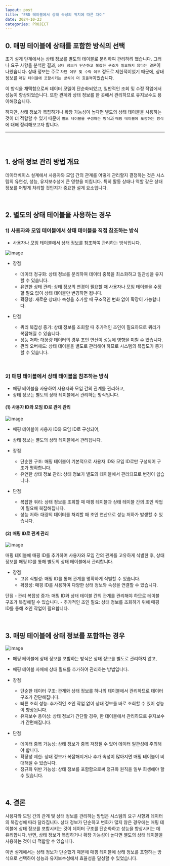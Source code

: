 ```yaml
---
layout: post  
title: "ERD 테이블에서 상태 속성의 위치에 따른 차이"  
date: 2024-10-23 
categories: PROJECT
---
```


## 0. 매핑 테이블에 상태를 포함한 방식의 선택

초기 설계 단계에서는 상태 정보를 별도의 테이블로 분리하여 관리하려 했습니다. 
그러나 요구 사항을 분석한 결과, `상태 정보가 단순하고 복잡한 구조가 필요하지 않다는 결론`이 나왔습니다.
상태 정보는 주로 `차단 여부 및 수락 여부` 정도로 제한적이었기 때문에, 상태 정보를 `매핑 테이블에 포함시키는 방식이 더 효율적`이었습니다.

이 방식을 채택함으로써 데이터 모델이 단순화되었고, 일반적인 조회 및 수정 작업에서 성능이 향상되었습니다. 또한 관계와 상태 정보를 한 곳에서 관리하므로 유지보수도 용이해졌습니다. 

하지만, 상태 정보가 복잡하거나 확장 가능성이 높다면 별도의 상태 테이블을 사용하는 것이 더 적합할 수 있기 때문에 `별도 테이블을 구성하는 방식`과 `매핑 테이블에 포함하는 방식`에 대해 정리해보고자 합니다.

<hr>
<br>
<br>


## 1. 상태 정보 관리 방법 개요

데이터베이스 설계에서 사용자와 모임 간의 관계를 어떻게 관리할지 결정하는 것은 시스템의 유연성, 성능, 유지보수성에 큰 영향을 미칩니다. 특히 활동 상태나 역할 같은 상태 정보를 어떻게 처리할 것인지가 중요한 설계 요소입니다.

<br>

## 2. 별도의 상태 테이블을 사용하는 경우

### 1) 사용자와 모임 테이블에서 상태 테이블을 직접 참조하는 방식

- 사용자나 모임 테이블에서 상태 정보를 참조하여 관리하는 방식입니다.

![image](https://github.com/user-attachments/assets/862809ad-dc24-41a3-accd-1e01de16499f)

- 장점
    - 데이터 정규화: 상태 정보를 분리하여 데이터 중복을 최소화하고 일관성을 유지할 수 있습니다.
    - 유연한 상태 관리: 상태 정보의 변경이 필요할 때 사용자나 모임 테이블을 수정할 필요 없이 상태 테이블만 변경하면 됩니다.
    - 확장성: 새로운 상태나 속성을 추가할 때 구조적인 변화 없이 확장이 가능합니다.

- 단점
    - 쿼리 복잡성 증가: 상태 정보를 조회할 때 추가적인 조인이 필요하므로 쿼리가 복잡해질 수 있습니다.
    - 성능 저하: 대용량 데이터의 경우 조인 연산이 성능에 영향을 미칠 수 있습니다.
    - 관리 오버헤드: 상태 테이블을 별도로 관리해야 하므로 시스템의 복잡도가 증가할 수 있습니다.

<br>

### 2) 매핑 테이블에서 상태 테이블을 참조하는 방식

- 매핑 테이블을 사용하여 사용자와 모임 간의 관계를 관리하고, 
- 상태 정보는 별도의 상태 테이블에서 관리하는 방식입니다.

#### (1) 사용자 ID와 모임 ID로 관계 관리

![image](https://github.com/user-attachments/assets/26e9740b-6a99-4244-bdea-58c0e9a808f8)

- 매핑 테이블이 사용자 ID와 모임 ID로 구성되어, 
- 상태 정보는 별도의 상태 테이블에서 관리됩니다.

- 장점
    - 단순한 구조: 매핑 테이블이 기본적으로 사용자 ID와 모임 ID로만 구성되어 구조가 명확합니다.
    - 유연한 상태 정보 관리: 상태 정보가 별도의 테이블에서 관리되므로 변경이 쉽습니다.

- 단점
    - 복잡한 쿼리: 상태 정보를 조회할 때 매핑 테이블과 상태 테이블 간의 조인 작업이 필요해 복잡해집니다.
    - 성능 저하: 대량의 데이터를 처리할 때 조인 연산으로 성능 저하가 발생할 수 있습니다.

#### (2) 매핑 ID로 관계 관리

![image](https://github.com/user-attachments/assets/cfff8aea-2f59-42a4-89b7-22fac4a4f83c)

매핑 테이블에 매핑 ID를 추가하여 사용자와 모임 간의 관계를 고유하게 식별한 후, 상태 정보를 매핑 ID를 통해 별도의 상태 테이블에서 관리합니다.

- 장점
    - 고유 식별성: 매핑 ID를 통해 관계를 명확하게 식별할 수 있습니다.
    - 확장성: 매핑 ID를 사용하여 다양한 상태 정보와 속성을 연결할 수 있습니다.

단점
    - 관리 복잡성 증가: 매핑 ID와 상태 테이블 간의 관계를 관리해야 하므로 테이블 구조가 복잡해질 수 있습니다.
    - 추가적인 조인 필요: 상태 정보를 조회하기 위해 매핑 ID를 통해 조인 작업이 필요합니다.

<br>

## 3. 매핑 테이블에 상태 정보를 포함하는 경우

![image](https://github.com/user-attachments/assets/f9adf4e2-0750-4d90-987e-7c586c169ace)

- 매핑 테이블에 상태 정보를 포함하는 방식은 상태 정보를 별도로 관리하지 않고, 
- 매핑 테이블 자체에 상태 필드를 추가하여 관리하는 방법입니다.

- 장점
    - 단순한 데이터 구조: 관계와 상태 정보를 하나의 테이블에서 관리하므로 데이터 구조가 간단해집니다.
    - 빠른 조회 성능: 추가적인 조인 작업 없이 상태 정보를 바로 조회할 수 있어 성능이 향상됩니다.
    - 유지보수 용이성: 상태 정보가 간단할 경우, 한 테이블에서 관리하므로 유지보수가 간편해집니다.

- 단점
    - 데이터 중복 가능성: 상태 정보가 중복 저장될 수 있어 데이터 일관성에 주의해야 합니다.
    - 확장성 제한: 상태 정보가 복잡해지거나 추가 속성이 많아지면 매핑 테이블이 비대해질 수 있습니다.
    - 정규화 위반 가능성: 상태 정보를 포함함으로써 정규화 원칙을 일부 희생해야 할 수 있습니다.

<br>

## 4. 결론

사용자와 모임 간의 관계 및 상태 정보를 관리하는 방법은 시스템의 요구 사항과 데이터의 복잡성에 따라 달라집니다. 상태 정보가 단순하고 변화가 많지 않은 경우에는 매핑 테이블에 상태 정보를 포함시키는 것이 데이터 구조를 단순화하고 성능을 향상시키는 데 유리합니다. 반면, 상태 정보가 복잡하거나 확장 가능성이 높다면 별도의 상태 테이블을 사용하는 것이 더 적합할 수 있습니다.

이번 설계에서는 상태 정보가 단순했기 때문에 매핑 테이블에 상태 정보를 포함하는 방식으로 선택하여 성능과 유지보수성에서 효율성을 달성할 수 있었습니다.
